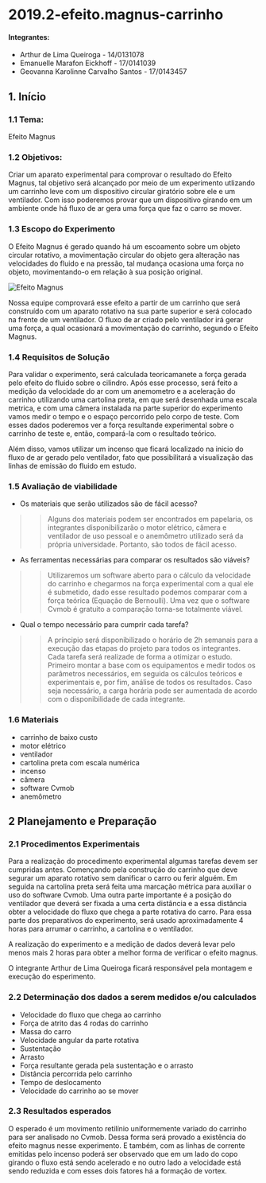 # 2019.2-efeito.magnus-carrinho

#### Integrantes: 
* Arthur de Lima Queiroga - 14/0131078
* Emanuelle Marafon Eickhoff - 17/0141039
* Geovanna Karolinne Carvalho Santos - 17/0143457

## 1. Início

### 1.1 Tema:  
Efeito Magnus

### 1.2 Objetivos:  

Criar um aparato experimental para comprovar o resultado do Efeito Magnus, tal objetivo será alcançado por meio de um experimento utlizando um carrinho leve com um dispositivo circular giratório sobre ele e um ventilador. Com isso poderemos provar que um dispositivo girando em um ambiente onde há fluxo de ar gera uma força que faz o carro se mover.

### 1.3 Escopo do Experimento 
<p>O Efeito Magnus é gerado quando há um escoamento sobre um objeto circular rotativo, a movimentação circular do objeto gera alteração nas velocidades do fluido e na pressão, tal mudança ocasiona uma força no objeto, movimentando-o em relação à sua posição original.</p>

![Efeito Magnus](https://img2.gratispng.com/20180808/frf/kisspng-magnus-effect-lift-fluid-drag-force-baseball-physics-real-curves-and-dead-balls-5b6ad39464b8a7.6833949815337276364126.jpg)

<p>Nossa equipe comprovará esse efeito a partir de um carrinho que será construído com um aparato rotativo na sua parte superior e será colocado na frente de um ventilador. O fluxo de ar criado pelo ventilador irá gerar uma força, a qual ocasionará a movimentação do carrinho, segundo o Efeito Magnus.</p>

### 1.4 Requisitos de Solução

<p>Para validar o experimento, será calculada teoricamanete a força gerada pelo efeito do fluido sobre o cilindro. Após esse processo, será feito a medição da velocidade do ar com um anemometro e a aceleração do carrinho utilizando uma cartolina preta, em que será desenhada uma escala metrica, e com uma câmera instalada na parte superior do experimento vamos medir o tempo e o espaço percorrido pelo corpo de teste. Com esses dados poderemos ver a força resultande experimental sobre o carrinho de teste e, então, compará-la com o resultado teórico.</p>

<p>Além disso, vamos utilizar um incenso que ficará localizado na inicio do fluxo de ar gerado pelo ventilador, fato que possibilitará a visualização das linhas de emissão do fluido em estudo.</p>

### 1.5 Avaliação de viabilidade
* Os materiais que serão utilizados são de fácil acesso?
>>Alguns dos materiais podem ser encontrados em papelaria, os integrantes disponibilizarão o motor elétrico, câmera e ventilador de uso pessoal e o anemômetro utilizado será da própria universidade. Portanto, são todos de fácil acesso.
* As ferramentas necessárias para comparar os resultados são viáveis?
>>Utilizaremos um software aberto para o cálculo da velocidade do carrinho e chegarmos na força experimental com a qual ele é submetido, dado esse resultado podemos comparar com a força teórica (Equação de Bernoulli). Uma vez que o software Cvmob é gratuito a comparação torna-se totalmente viável.
* Qual o tempo necessário para cumprir cada tarefa?
>>A príncipio será disponibilizado o horário de 2h semanais para a execução das etapas do projeto para todos os integrantes. Cada tarefa será realizade de forma a otimizar o estudo. Primeiro montar a base com os equipamentos e medir todos os parâmetros necessários, em seguida os cálculos teóricos e experimentais e, por fim, análise de todos os resultados. Caso seja necessário, a carga horária pode ser aumentada de acordo com o disponibilidade de cada integrante. 

### 1.6 Materiais 
* carrinho de baixo custo
* motor elétrico
* ventilador
* cartolina preta com escala numérica
* incenso
* câmera
* software Cvmob
* anemômetro

## 2 Planejamento e Preparação
### 2.1 Procedimentos Experimentais
 
<p> Para a realização do procedimento experimental algumas tarefas devem ser cumpridas antes. Començando pela construção do carrinho  que deve segurar um aparato rotativo sem danificar o carro ou ferir alguém. Em seguida na cartolina preta será feita uma marcação métrica para auxiliar o uso do software Cvmob. Uma outra parte importante é a posição do ventilador que deverá ser fixada a uma certa distância e a essa distância obter a velocidade do fluxo que chega a parte rotativa do carro. Para essa parte dos preparativos do experimento, será usado aproximadamente 4 horas para arrumar o carrinho, a cartolina e o ventilador.</p> 

<p> A realização do experimento e a medição de dados deverá levar pelo menos mais 2 horas para obter a melhor forma de verificar o efeito magnus. </p>

<p> O integrante Arthur de Lima Queiroga ficará responsável pela montagem e execução do esperimento.</p>
  
### 2.2 Determinação dos dados a serem medidos e/ou calculados
* Velocidade do fluxo que chega ao carrinho
* Força de atrito das 4 rodas do carrinho 
* Massa do carro
* Velocidade angular da parte rotativa
* Sustentação 
* Arrasto
* Força resultante gerada pela sustentação e o arrasto
* Distância percorrida pelo carrinho 
* Tempo de deslocamento
* Velocidade do carrinho ao se mover

### 2.3 Resultados esperados 
<p> O esperado é um movimento retilínio uniformemente variado do carrinho para ser analisado no Cvmob. Dessa forma será provado a existência do efeito magnus nesse experimento. E também, com as linhas de corrente emitidas pelo incenso poderá ser observado que em um lado do copo girando o fluxo está sendo acelerado e no outro lado a velocidade está sendo reduzida e com esses dois fatores há a formação de vortex.</p>  
